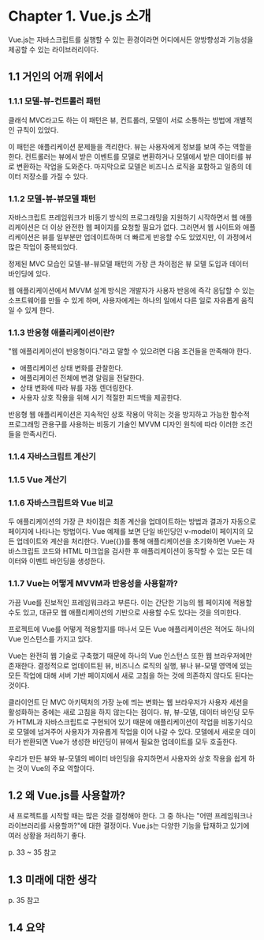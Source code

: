 # Chapter 1. Vue.js 소개

Vue.js는 자바스크립트를 실행할 수 있는 환경이라면 어디에서든 양방향성과 기능성을 제공할 수 있는 라이브러리이다.

## 1.1 거인의 어깨 위에서

### 1.1.1 모델-뷰-컨트롤러 패턴

클래식 MVC라고도 하는 이 패턴은 뷰, 컨트롤러, 모델이 서로 소통하는 방법에 개별적인 규칙이 있었다.

이 패턴은 애플리케이션 문제들을 격리한다.
뷰는 사용자에게 정보를 보여 주는 역할을 한다.
컨트롤러는 뷰에서 받은 이벤트를 모델로 변환하거나 모델에서 받은 데이터를 뷰로 변환하는 작업을 도와준다.
마지막으로 모델은 비즈니스 로직을 포함하고 일종의 데이터 저장소를 가질 수 있다.

### 1.1.2 모델-뷰-뷰모델 패턴

자바스크립트 프레임워크가 비동기 방식의 프로그래밍을 지원하기 시작하면서 웹 애플리케이션은 더 이상 완전한 웹 페이지를 요청할 필요가 없다.
그러면서 웹 사이트와 애플리케이션은 뷰를 일부분만 업데이트하며 더 빠르게 반응할 수도 있었지만, 이 과정에서 많은 작업이 중복되었다.

정제된 MVC 모습인 모델-뷰-뷰모델 패턴의 가장 큰 차이점은 뷰 모델 도입과 데이터 바인딩에 있다.

웹 애플리케이션에서 MVVM 설계 방식은 개발자가 사용자 반응에 즉각 응답할 수 있는 소프트웨어를 만들 수 있게 하며, 사용자에게는 하나의 일에서 다른 일로 자유롭게 움직일 수 있게 한다.

### 1.1.3 반응형 애플리케이션이란?

"웹 애플리케이션이 반응형이다."라고 말할 수 있으려면 다음 조건들을 만족해야 한다.

- 애플리케이션 상태 변화를 관찰한다.
- 애플리케이션 전체에 변경 알림을 전달한다.
- 상태 변화에 따라 뷰를 자동 렌더링한다.
- 사용자 상호 작용을 위해 시기 적절한 피드백을 제공한다.

반응형 웹 애플리케이션은 지속적인 상호 작용이 막히는 것을 방지하고 가능한 함수적 프로그래밍 관용구를 사용하는 비동기 기술인 MVVM 디자인 원칙에 따라 이러한 조건들을 만족시킨다.

### 1.1.4 자바스크립트 계산기

### 1.1.5 Vue 계산기

### 1.1.6 자바스크립트와 Vue 비교

두 애플리케이션의 가장 큰 차이점은 최종 계산을 업데이트하는 방법과 결과가 자동으로 페이지에 나타나는 방법이다.
Vue 예제를 보면 단일 바인딩인 v-model이 페이지의 모든 업데이트와 계산을 처리한다.
Vue({})를 통해 애플리케이션을 초기화하면 Vue는 자바스크립트 코드와 HTML 마크업을 검사한 후 애플리케이션이 동작할 수 있는 모든 데이터와 이벤트 바인딩을 생성한다.

### 1.1.7 Vue는 어떻게 MVVM과 반응성을 사용할까?

가끔 Vue를 진보적인 프레임워크라고 부른다.
이는 간단한 기능의 웹 페이지에 적용할 수도 있고, 대규모 웹 애플리케이션의 기반으로 사용할 수도 있다는 것을 의미한다.

프로젝트에 Vue를 어떻게 적용할지를 떠나서 모든 Vue 애플리케이션은 적어도 하나의 Vue 인스턴스를 가지고 있다.

Vue는 완전히 웹 기술로 구축했기 때문에 하나의 Vue 인스턴스 또한 웹 브라우저에만 존재한다.
결정적으로 업데이트된 뷰, 비즈니스 로직의 실행, 뷰나 뷰-모델 영역에 있는 모든 작업에 대해 서버 기반 페이지에서 새로 고침을 하는 것에 의존하지 않다도 된다는 것이다.

클라이언트 단 MVC 아키텍처의 가장 눈에 띄는 변화는 웹 브라우저가 사용자 세션을 활성화하는 중에는 새로 고침을 하지 않는다는 점이다.
뷰, 뷰-모델, 데이터 바인딩 모두가 HTML과 자바스크립트로 구현되어 있기 때문에 애플리케이션이 작업을 비동기식으로 모델에 넘겨주어 사용자가 자유롭게 작업을 이어 나갈 수 있다.
모델에서 새로운 데이터가 반환되면 Vue가 생성한 바인딩이 뷰에서 필요한 업데이트를 모두 호출한다.

우리가 만든 뷰와 뷰-모델의 베이터 바인딩을 유지하면서 사용자와 상호 작용을 쉽게 하는 것이 Vue의 주요 역할이다.

## 1.2 왜 Vue.js를 사용할까?

새 프로젝트를 시작할 때는 많은 것을 결정해야 한다.
그 중 하나는 "어떤 프레임워크나 라이브러리를 사용할까?"에 대한 결정이다.
Vue.js는 다양한 기능을 탑재하고 있기에 여러 상황을 처리하기 좋다.

p. 33 ~ 35 참고

## 1.3 미래에 대한 생각

p. 35 참고

## 1.4 요약

